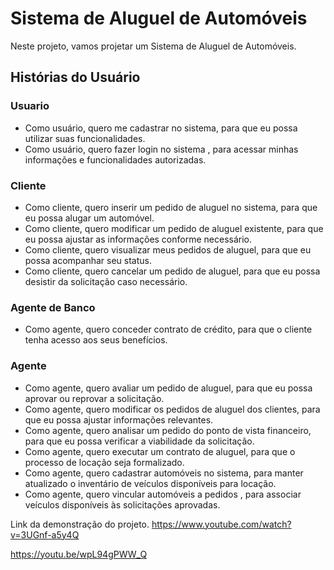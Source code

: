 # Sistema de Aluguel de Automóveis
 
 Neste projeto, vamos projetar um Sistema de Aluguel de Automóveis.
 
 ## Histórias do Usuário
 
 
 ### Usuario
 
 * Como usuário, quero me cadastrar no sistema, para que eu possa utilizar suas funcionalidades.
 * Como usuário, quero fazer login no sistema , para acessar minhas informações e funcionalidades autorizadas.
 
 ### Cliente
 
 * Como cliente, quero inserir um pedido de aluguel no sistema, para que eu possa alugar um automóvel.
 * Como cliente, quero modificar um pedido de aluguel existente, para que eu possa ajustar as informações conforme necessário.
 * Como cliente, quero visualizar meus pedidos de aluguel, para que eu possa acompanhar seu status.
 * Como cliente, quero cancelar um pedido de aluguel, para que eu possa desistir da solicitação caso necessário.
 
 ### Agente de Banco
 
 * Como agente, quero conceder contrato de crédito, para que o cliente tenha acesso aos seus benefícios.
 
 ### Agente 
 
 * Como agente, quero avaliar um pedido de aluguel, para que eu possa aprovar ou reprovar a solicitação.
 * Como agente, quero modificar os pedidos de aluguel dos clientes, para que eu possa ajustar informações relevantes.
 * Como agente, quero analisar um pedido do ponto de vista financeiro, para que eu possa verificar a viabilidade da solicitação.
 * Como agente, quero executar um contrato de aluguel, para que o processo de locação seja formalizado.
 * Como agente, quero cadastrar automóveis no sistema, para manter atualizado o inventário de veículos disponíveis para locação.
 * Como agente, quero vincular automóveis a pedidos , para associar veículos disponíveis às solicitações aprovadas.

 Link da demonstração do projeto.
https://www.youtube.com/watch?v=3UGnf-a5y4Q

https://youtu.be/wpL94gPWW_Q
